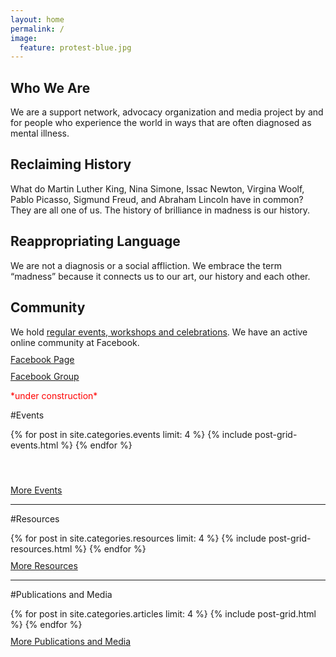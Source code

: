 ```yaml
---
layout: home
permalink: /
image:
  feature: protest-blue.jpg
---
```


<style>
  .btn{
    margin-bottom: 0px;
    margin-top: 10px;
    display: inline-block;
  }
  h1{
    display:inline-block;
  }
</style>

<div class="tiles">

<div class="tile">
  <h2 class="post-title">Who We Are</h2>
  <p class="post-excerpt">We are a support network, advocacy organization and media project by and for people who experience the world in ways that are often diagnosed as mental illness.</p>
</div><!-- /.tile -->

<div class="tile">
  <h2 class="post-title">Reclaiming History</h2>
  <p class="post-excerpt">What do Martin Luther King, Nina Simone, Issac Newton, Virgina Woolf, Pablo Picasso, Sigmund Freud, and Abraham Lincoln have in common? They are all one of us. The history of brilliance in madness is our history.</p>
</div><!-- /.tile -->

<div class="tile">
  <h2 class="post-title">Reappropriating Language</h2>
  <p class="post-excerpt">We are not a diagnosis or a social affliction. We embrace the term “madness” because it connects us to our art, our history and each other.</p>
</div><!-- /.tile -->

<div class="tile">
  <h2 class="post-title">Community</h2>
  <p class="post-excerpt">We hold <a href="/events">regular events, workshops and celebrations</a>. We have an active online community at Facebook.
    <br/><a href="https://www.facebook.com/theicarusproject" class="btn">Facebook Page</a><br/>
    <a href="https://www.facebook.com/groups/2394863930/" class="btn">Facebook Group</a></p>
</div><!-- /.tile -->

</div><!-- /.tiles -->

<p style="color:red;">*under construction*</p>

#Events 

<div class="tiles">
{% for post in site.categories.events limit: 4 %}
  {% include post-grid-events.html %}
{% endfor %}
</div><!-- /.tiles -->

<br/><div class="tiles"><a href="{{ site.url }}/events/" class="btn">More Events</a></div>

---

#Resources

<div class="tiles">
{% for post in site.categories.resources limit: 4 %}
  {% include post-grid-resources.html %}
{% endfor %}
</div><!-- /.tiles -->

<div class="tiles"><a href="{{ site.url }}/resources/" class="btn">More Resources</a></div>

---

#Publications and Media 

<div class="tiles">
{% for post in site.categories.articles limit: 4 %}
  {% include post-grid.html %}
{% endfor %}
</div><!-- /.tiles -->

<div class="tiles"><a href="{{ site.url }}/publications-media/" class="btn">More Publications and Media</a></div>

